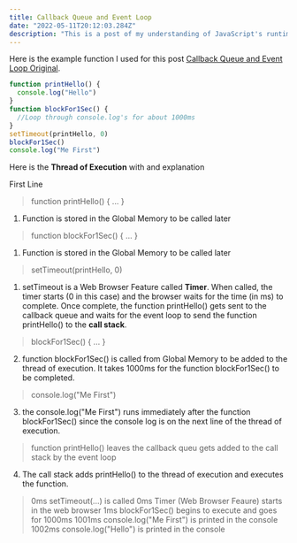 ```yaml
---
title: Callback Queue and Event Loop
date: "2022-05-11T20:12:03.284Z"
description: "This is a post of my understanding of JavaScript's runtime model based on an event loop and the order of processing events, and executing queued sub-tasks."
---
```


Here is the example function I used for this post [Callback Queue and Event Loop Original](./2022-05-11_rshogan-dev.pdf).

```js
function printHello() {
  console.log("Hello")
}
function blockFor1Sec() {
  //Loop through console.log's for about 1000ms
}
setTimeout(printHello, 0)
blockFor1Sec()
console.log("Me First")
```

Here is the **Thread of Execution** with and explanation

First Line

> function printHello() { ... }

1. Function is stored in the Global Memory to be called later

> function blockFor1Sec() { ... }

1. Function is stored in the Global Memory to be called later

> setTimeout(printHello, 0)

1. setTimeout is a Web Browser Feature called **Timer**. When called, the timer starts (0 in this case) and the browser waits for the time (in ms) to complete. Once complete, the function printHello() gets sent to the callback queue and waits for the event loop to send the function printHello() to the **call stack**.

> blockFor1Sec() { ... }

2. function blockFor1Sec() is called from Global Memory to be added to the thread of execution. It takes 1000ms for the function blockFor1Sec() to be completed.

> console.log("Me First")

3. the console.log("Me First") runs immediately after the function blockFor1Sec() since the console log is on the next line of the thread of execution.

> function printHello() leaves the callback queu gets added to the call stack by the event loop

4. The call stack adds printHello() to the thread of execution and executes the function.

> 0ms setTimeout(...) is called
> 0ms Timer (Web Browser Feaure) starts in the web browser
> 1ms blockFor1Sec() begins to execute and goes for 1000ms
> 1001ms console.log("Me First") is printed in the console
> 1002ms console.log("Hello") is printed in the console

<!-- ![Callback Queue and Event Loop](./2022-05-11_rshogan-dev_function.jpg) -->

<!-- [salted duck eggs](https://en.wikipedia.org/wiki/Salted_duck_egg).

> A salted duck egg is a Chinese preserved food product made by soaking duck
> eggs in brine, or packing each egg in damp, salted charcoal. -->
